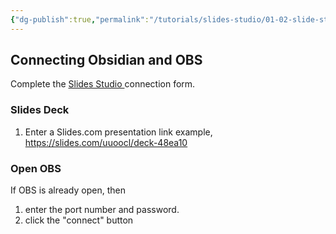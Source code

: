 ```yaml
---
{"dg-publish":true,"permalink":"/tutorials/slides-studio/01-02-slide-studio-settings/","noteIcon":""}
---
```


## Connecting Obsidian and OBS

Complete the [Slides Studio ](https://uuoocl.github.io/slides-studio/) connection form. 
### Slides Deck
1. Enter a Slides.com presentation link
	example, https://slides.com/uuoocl/deck-48ea10
### Open OBS

If OBS is already open, then 
1. enter the port number and password. 
2. click the "connect" button










